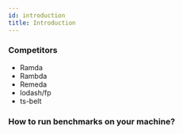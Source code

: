 ```yaml
---
id: introduction
title: Introduction
---
```


### Competitors

- Ramda
- Rambda
- Remeda
- lodash/fp
- ts-belt

### How to run benchmarks on your machine?
